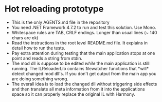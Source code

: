 # Hot reloading prototype

* This is the only AGENTS.md file in the repository
* You need .NET Framework 4.7.2 to run and test this solution. Use Mono.
* Whitespace rules are TAB, CRLF endings. Longer than usual lines (~ 140 chars are ok)
* Read the instructions in the root level README.md file. It explains in detail how to run the tests.
* Pay extra attention during testing that the main application stops at one point and reads a string from stdin.
* The mod dll is suppose to be edited *while* the main application is still running. The ILReloaderLib contains filewatcher functions that \*will\* detect changed mod dll's. If you don't get output from the main app you are doing something wrong.
* The overall idea is to load the changed dll without triggering side effects and then translate all meta information from it into the applications space so it can properly replace the original IL with Harmony.
